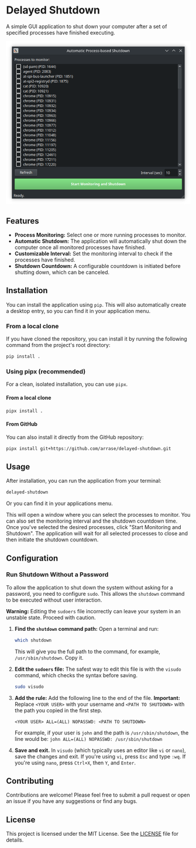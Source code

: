 # Delayed Shutdown

A simple GUI application to shut down your computer after a set of specified processes have finished executing.

![Application Screenshot](image.png)

## Features

- **Process Monitoring:** Select one or more running processes to monitor.
- **Automatic Shutdown:** The application will automatically shut down the computer once all monitored processes have finished.
- **Customizable Interval:** Set the monitoring interval to check if the processes have finished.
- **Shutdown Countdown:** A configurable countdown is initiated before shutting down, which can be canceled.

## Installation

You can install the application using `pip`. This will also automatically create a desktop entry, so you can find it in your application menu.

### From a local clone

If you have cloned the repository, you can install it by running the following command from the project's root directory:

```bash
pip install .
```

### Using pipx (recommended)

For a clean, isolated installation, you can use `pipx`.

#### From a local clone

```bash
pipx install .
```

#### From GitHub

You can also install it directly from the GitHub repository:

```bash
pipx install git+https://github.com/arrase/delayed-shutdown.git
```

## Usage

After installation, you can run the application from your terminal:

```bash
delayed-shutdown
```

Or you can find it in your applications menu.

This will open a window where you can select the processes to monitor. You can also set the monitoring interval and the shutdown countdown time. Once you've selected the desired processes, click "Start Monitoring and Shutdown". The application will wait for all selected processes to close and then initiate the shutdown countdown.

## Configuration

### Run Shutdown Without a Password

To allow the application to shut down the system without asking for a password, you need to configure `sudo`. This allows the `shutdown` command to be executed without user interaction.

**Warning:** Editing the `sudoers` file incorrectly can leave your system in an unstable state. Proceed with caution.

1.  **Find the `shutdown` command path:**
    Open a terminal and run:
    ```bash
    which shutdown
    ```
    This will give you the full path to the command, for example, `/usr/sbin/shutdown`. Copy it.

2.  **Edit the `sudoers` file:**
    The safest way to edit this file is with the `visudo` command, which checks the syntax before saving.
    ```bash
    sudo visudo
    ```

3.  **Add the rule:**
    Add the following line to the end of the file. **Important:** Replace `<YOUR USER>` with your username and `<PATH TO SHUTDOWN>` with the path you copied in the first step.

    ```
    <YOUR USER> ALL=(ALL) NOPASSWD: <PATH TO SHUTDOWN>
    ```

    For example, if your user is `john` and the path is `/usr/sbin/shutdown`, the line would be:
    `john ALL=(ALL) NOPASSWD: /usr/sbin/shutdown`

4.  **Save and exit.** In `visudo` (which typically uses an editor like `vi` or `nano`), save the changes and exit. If you're using `vi`, press `Esc` and type `:wq`. If you're using `nano`, press `Ctrl+X`, then `Y`, and `Enter`.

## Contributing

Contributions are welcome! Please feel free to submit a pull request or open an issue if you have any suggestions or find any bugs.

## License

This project is licensed under the MIT License. See the [LICENSE](LICENSE) file for details.
